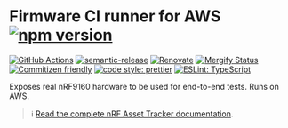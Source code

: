 # Firmware CI runner for AWS [![npm version](https://img.shields.io/npm/v/@nordicsemiconductor/firmware-ci-runner-aws.svg)](https://www.npmjs.com/package/@nordicsemiconductor/firmware-ci-runner-aws)

[![GitHub Actions](https://github.com/NordicSemiconductor/cloud-aws-firmware-ci-runner-js/workflows/Test%20and%20Release/badge.svg)](https://github.com/NordicSemiconductor/cloud-aws-firmware-ci-runner-js/actions)
[![semantic-release](https://img.shields.io/badge/%20%20%F0%9F%93%A6%F0%9F%9A%80-semantic--release-e10079.svg)](https://github.com/semantic-release/semantic-release)
[![Renovate](https://img.shields.io/badge/renovate-enabled-brightgreen.svg)](https://renovatebot.com)
[![Mergify Status](https://img.shields.io/endpoint.svg?url=https://api.mergify.com/v1/badges/NordicSemiconductor/cloud-aws-firmware-ci-runner-js)](https://mergify.io)
[![Commitizen friendly](https://img.shields.io/badge/commitizen-friendly-brightgreen.svg)](http://commitizen.github.io/cz-cli/)
[![code style: prettier](https://img.shields.io/badge/code_style-prettier-ff69b4.svg)](https://github.com/prettier/prettier/)
[![ESLint: TypeScript](https://img.shields.io/badge/ESLint-TypeScript-blue.svg)](https://github.com/typescript-eslint/typescript-eslint)

Exposes real nRF9160 hardware to be used for end-to-end tests. Runs on AWS.

> :information_source:
> [Read the complete nRF Asset Tracker documentation](https://nordicsemiconductor.github.io/asset-tracker-cloud-docs/).
